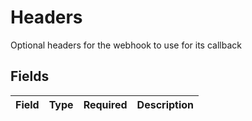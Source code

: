 # Headers

Optional headers for the webhook to use for its callback


## Fields

| Field       | Type        | Required    | Description |
| ----------- | ----------- | ----------- | ----------- |